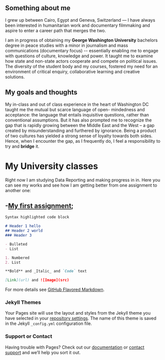 ## Something about me

I grew up between Cairo, Egypt and Geneva, Switzerland — I have always been interested in humanitarian work and documentary filmmaking and aspire to enter a career path that merges the two. 

I am in progress of obtaining my **George Washington University** bachelors degree in peace studies with a minor in journalism and mass communications (documentary focus) -- essentially enabling me to engage with questions of culture, knowledge and power. It taught me to examine how state and non-state actors cooperate and compete on political issues. The diversity of the student body and my courses, fostered my need for an environment of critical enquiry, collaborative learning and creative solutions.

## My goals and thoughts

My in-class and out of class experience in the heart of Washington DC taught me the mutual but scarce language of open- mindedness and acceptance: the language that entails inquisitive questions, rather than conventional assumptions. But it has also prompted me to recognize the gap that is rapidly growing between the Middle East and the West – a gap created by misunderstanding and furthered by ignorance. Being a product of two cultures has yielded a strong sense of loyalty towards both sides. Hence, when I encounter the gap, as I frequently do, I feel a responsibility to try and **bridge** it.

# My University classes

Right now I am studying Data Reporting and making progress in in. Here you can see my works and see how I am getting better from one assignment to another one:

-[My first assignment](https://zsheta.github.io/firstassignmet);
-





```markdown
Syntax highlighted code block

# Header 1 hello
## Header 2 world
### Header 3

- Bulleted
- List

1. Numbered
2. List

**Bold** and _Italic_ and `Code` text

[Link](url) and ![Image](src)
```

For more details see [GitHub Flavored Markdown](https://guides.github.com/features/mastering-markdown/).

### Jekyll Themes

Your Pages site will use the layout and styles from the Jekyll theme you have selected in your [repository settings](https://github.com/zsheta/zsheta.github.io/settings). The name of this theme is saved in the Jekyll `_config.yml` configuration file.

### Support or Contact

Having trouble with Pages? Check out our [documentation](https://docs.github.com/categories/github-pages-basics/) or [contact support](https://github.com/contact) and we’ll help you sort it out.

